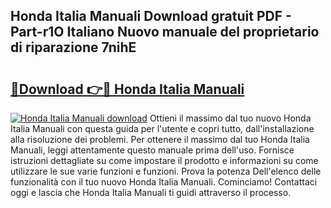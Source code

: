 ## Honda Italia Manuali Download gratuit PDF - Part-r1O Italiano Nuovo manuale del proprietario di riparazione 7nihE

# <h2><a href="http://dfgwqm7.blite.top/?on=Honda+Italia+Manuali">🔗Download 👉🔴 Honda Italia Manuali</a></h2>

[![Honda Italia Manuali download](https://i.imgur.com/lujVjoI.png)](http://dfgwqm7.blite.top/?on=Honda+Italia+Manuali)
Ottieni il massimo dal tuo nuovo Honda Italia Manuali con questa guida per l'utente e copri tutto, dall'installazione alla risoluzione dei problemi. Per ottenere il massimo dal tuo Honda Italia Manuali, leggi attentamente questo manuale prima dell'uso. Fornisce istruzioni dettagliate su come impostare il prodotto e informazioni su come utilizzare le sue varie funzioni e funzioni. Prova la potenza Dell'elenco delle funzionalità con il tuo nuovo Honda Italia Manuali. Cominciamo! Contattaci oggi e lascia che Honda Italia Manuali ti guidi attraverso il processo.
